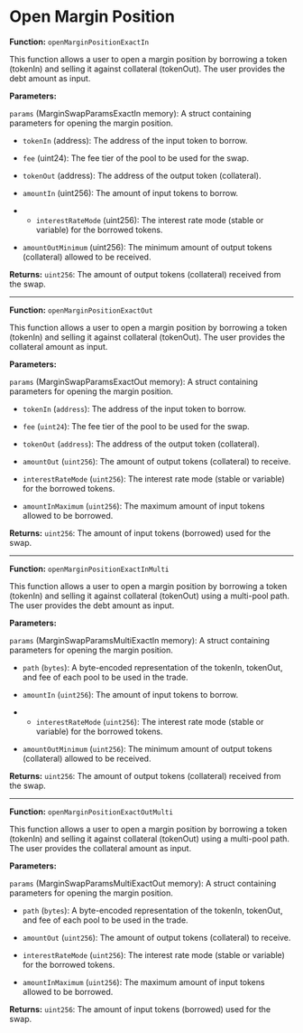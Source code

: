 # Open Margin Position


**Function:** `openMarginPositionExactIn`

This function allows a user to open a margin position by borrowing a token (tokenIn) and selling it against collateral (tokenOut). The user provides the debt amount as input.

**Parameters:**

`params` (MarginSwapParamsExactIn memory): A struct containing parameters for opening the margin position.

- `tokenIn` (address): The address of the input token to borrow.

- `fee` (uint24): The fee tier of the pool to be used for the swap.

- `tokenOut` (address): The address of the output token (collateral).

- `amountIn` (uint256): The amount of input tokens to borrow.

- - `interestRateMode` (uint256): The interest rate mode (stable or variable) for the borrowed tokens.

- `amountOutMinimum` (uint256): The minimum amount of output tokens (collateral) allowed to be received.

**Returns:** `uint256`: The amount of output tokens (collateral) received from the swap.

---

**Function:** `openMarginPositionExactOut`

This function allows a user to open a margin position by borrowing a token (tokenIn) and selling it against collateral (tokenOut). The user provides the collateral amount as input.

**Parameters:**

`params` (MarginSwapParamsExactOut memory): A struct containing parameters for opening the margin position.

- `tokenIn` (`address`): The address of the input token to borrow.

- `fee` (`uint24`): The fee tier of the pool to be used for the swap.

- `tokenOut` (`address`): The address of the output token (collateral).

- `amountOut` (`uint256`): The amount of output tokens (collateral) to receive.

- `interestRateMode` (`uint256`): The interest rate mode (stable or variable) for the borrowed tokens.

- `amountInMaximum` (`uint256`): The maximum amount of input tokens allowed to be borrowed.

**Returns:** `uint256`: The amount of input tokens (borrowed) used for the swap.

---

**Function:** `openMarginPositionExactInMulti`

This function allows a user to open a margin position by borrowing a token (tokenIn) and selling it against collateral (tokenOut) using a multi-pool path. The user provides the debt amount as input.

**Parameters:**

`params` (MarginSwapParamsMultiExactIn memory): A struct containing parameters for opening the margin position.

- `path` (`bytes`): A byte-encoded representation of the tokenIn, tokenOut, and fee of each pool to be used in the trade.

- `amountIn` (`uint256`): The amount of input tokens to borrow.

- - `interestRateMode` (`uint256`): The interest rate mode (stable or variable) for the borrowed tokens.

- `amountOutMinimum` (`uint256`): The minimum amount of output tokens (collateral) allowed to be received.

**Returns:** `uint256`: The amount of output tokens (collateral) received from the swap.

---

**Function:** `openMarginPositionExactOutMulti`

This function allows a user to open a margin position by borrowing a token (tokenIn) and selling it against collateral (tokenOut) using a multi-pool path. The user provides the collateral amount as input.

****Parameters:****

`params` (MarginSwapParamsMultiExactOut memory): A struct containing parameters for opening the margin position.

- `path` (`bytes`): A byte-encoded representation of the tokenIn, tokenOut, and fee of each pool to be used in the trade.

- `amountOut` (`uint256`): The amount of output tokens (collateral) to receive.

- `interestRateMode` (`uint256`): The interest rate mode (stable or variable) for the borrowed tokens.

- `amountInMaximum` (`uint256`): The maximum amount of input tokens allowed to be borrowed.

**Returns:** `uint256`: The amount of input tokens (borrowed) used for the swap.